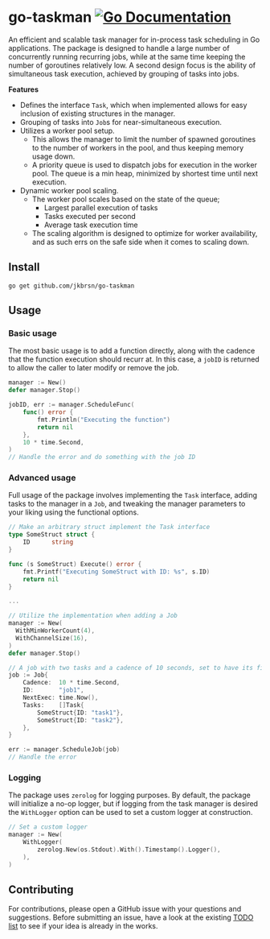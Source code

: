 # go-taskman [![Go Documentation](http://img.shields.io/badge/go-documentation-blue.svg?style=flat-square)][godocs]

[godocs]: http://godoc.org/github.com/jkbrsn/go-taskman

An efficient and scalable task manager for in-process task scheduling in Go applications. The package is designed to handle a large number of concurrently running recurring jobs, while at the same time keeping the number of goroutines relatively low. A second design focus is the ability of simultaneous task execution, achieved by grouping of tasks into jobs.

**Features**

- Defines the interface `Task`, which when implemented allows for easy inclusion of existing structures in the manager.
- Grouping of tasks into `Job`s for near-simultaneous execution.
- Utilizes a worker pool setup.
  - This allows the manager to limit the number of spawned goroutines to the number of workers in the pool, and thus keeping memory usage down.
  - A priority queue is used to dispatch jobs for execution in the worker pool. The queue is a min heap, minimized by shortest time until next execution.
- Dynamic worker pool scaling.
  - The worker pool scales based on the state of the queue;
    - Largest parallel execution of tasks
    - Tasks executed per second
    - Average task execution time
  - The scaling algorithm is designed to optimize for worker availability, and as such errs on the safe side when it comes to scaling down.

## Install

```
go get github.com/jkbrsn/go-taskman
```

## Usage

### Basic usage

The most basic usage is to add a function directly, along with the cadence that the function execution should recurr at. In this case, a `jobID` is returned to allow the caller to later modify or remove the job.

```go
manager := New()
defer manager.Stop()

jobID, err := manager.ScheduleFunc(
    func() error {
        fmt.Println("Executing the function")
        return nil
    },
    10 * time.Second,
)
// Handle the error and do something with the job ID
```

### Advanced usage

Full usage of the package involves implementing the `Task` interface, adding tasks to the manager in a `Job`, and tweaking the manager parameters to your liking using the functional options.

```go
// Make an arbitrary struct implement the Task interface
type SomeStruct struct {
	ID      string
}

func (s SomeStruct) Execute() error {
	fmt.Printf("Executing SomeStruct with ID: %s", s.ID)
	return nil
}

...

// Utilize the implementation when adding a Job
manager := New(
  WithMinWorkerCount(4),
  WithChannelSize(16),
)
defer manager.Stop()

// A job with two tasks and a cadence of 10 seconds, set to have its first execution immediately
job := Job{
    Cadence:  10 * time.Second,
    ID:       "job1",
    NextExec: time.Now(),
    Tasks:    []Task{
        SomeStruct{ID: "task1"},
        SomeStruct{ID: "task2"},
    },
}

err := manager.ScheduleJob(job)
// Handle the error
```

### Logging

The package uses `zerolog` for logging purposes. By default, the package will initialize a no-op logger, but if logging from the task manager is desired the `WithLogger` option can be used to set a custom logger at construction.

```go
// Set a custom logger
manager := New(
    WithLogger(
        zerolog.New(os.Stdout).With().Timestamp().Logger(),
    ),
)
```

## Contributing

For contributions, please open a GitHub issue with your questions and suggestions. Before submitting an issue, have a look at the existing [TODO list](TODO.md) to see if your idea is already in the works.
